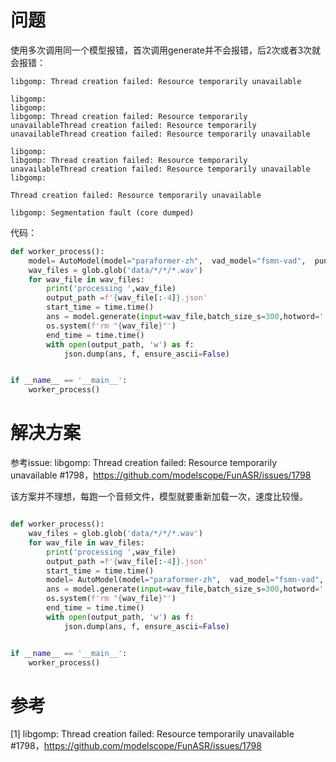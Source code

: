 # 问题

使用多次调用同一个模型报错，首次调用generate并不会报错，后2次或者3次就会报错：

```text
libgomp: Thread creation failed: Resource temporarily unavailable

libgomp: 
libgomp: 
libgomp: Thread creation failed: Resource temporarily unavailableThread creation failed: Resource temporarily unavailableThread creation failed: Resource temporarily unavailable

libgomp: 
libgomp: Thread creation failed: Resource temporarily unavailableThread creation failed: Resource temporarily unavailable
libgomp: 

Thread creation failed: Resource temporarily unavailable

libgomp: Segmentation fault (core dumped)
```

代码：
```python
def worker_process():
    model= AutoModel(model="paraformer-zh",  vad_model="fsmn-vad",  punc_model="ct-punc", spk_model="cam++")
    wav_files = glob.glob('data/*/*/*.wav')
    for wav_file in wav_files:
        print('processing ',wav_file)
        output_path =f'{wav_file[:-4]}.json'
        start_time = time.time()
        ans = model.generate(input=wav_file,batch_size_s=300,hotword='', )
        os.system(f'rm "{wav_file}"')
        end_time = time.time()
        with open(output_path, 'w') as f:
            json.dump(ans, f, ensure_ascii=False)


if __name__ == '__main__':
    worker_process()

```

# 解决方案

 参考issue: libgomp: Thread creation failed: Resource temporarily unavailable #1798，https://github.com/modelscope/FunASR/issues/1798

该方案并不理想，每跑一个音频文件，模型就要重新加载一次，速度比较慢。

```python

def worker_process():
    wav_files = glob.glob('data/*/*/*.wav')
    for wav_file in wav_files:
        print('processing ',wav_file)
        output_path =f'{wav_file[:-4]}.json'
        start_time = time.time()
        model= AutoModel(model="paraformer-zh",  vad_model="fsmn-vad",  punc_model="ct-punc", spk_model="cam++")
        ans = model.generate(input=wav_file,batch_size_s=300,hotword='', )
        os.system(f'rm "{wav_file}"')
        end_time = time.time()
        with open(output_path, 'w') as f:
            json.dump(ans, f, ensure_ascii=False)


if __name__ == '__main__':
    worker_process()
```

# 参考

[1] libgomp: Thread creation failed: Resource temporarily unavailable #1798，https://github.com/modelscope/FunASR/issues/1798